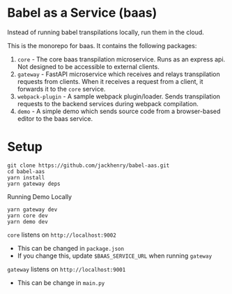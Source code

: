 
Babel as a Service (baas)
====

Instead of running babel transpilations locally, run them in the cloud.

This is the monorepo for baas. It contains the following packages:

1. `core` - The core baas transpilation microservice. Runs as an express api. Not designed to be accessible to external clients.
2. `gateway` - FastAPI microservice which receives and relays transpilation requests from clients. When it receives a request from a client, it forwards it to the `core` service.
3. `webpack-plugin` - A sample webpack plugin/loader. Sends transpilation requests to the backend services during webpack compilation.
4. `demo` - A simple demo which sends source code from a browser-based editor to the baas service.

Setup
====

```
git clone https://github.com/jackhenry/babel-aas.git
cd babel-aas
yarn install
yarn gateway deps
```

Running Demo Locally

```
yarn gateway dev
yarn core dev
yarn demo dev
```

`core` listens on `http://localhost:9002`
  - This can be changed in `package.json`
  - If you change this, update `$BAAS_SERVICE_URL` when running `gateway`
  
`gateway` listens on `http://localhost:9001`
  - This can be change in `main.py`

